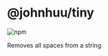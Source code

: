 # @johnhuu/tiny
![npm](https://img.shields.io/npm/v/@johnhuu/tiny.svg) 

Removes all spaces from a string
